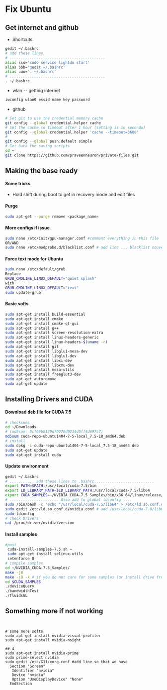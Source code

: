 # Fix Ubuntu

## Get internet and github
+ Shortcuts
```sh
gedit ~/.bashrc
# add these lines
# ...........................................
alias sss='sudo service lightdm start'
alias bbb='gedit ~/.bashrc'
alias uuu='. ~/.bashrc'
# ...........................................
. ~/.bashrc
```
+ wlan -- getting internet
```sh
iwconfig wlan0 essid name key password
```
+ github
```sh
# Set git to use the credential memory cache
git config --global credential.helper cache
# Set the cache to timeout after 1 hour (setting is in seconds)
git config --global credential.helper 'cache --timeout=3600'
#
git config --global push.default simple
# Get back the saving scripts
cd ~
git clone https://github.com/praveenneuron/private-files.git
```

## Making the base ready

#### Some tricks
+ Hold shift during boot to get in recovery mode and edit files

#### Purge
```sh
sudo apt-get --purge remove <package_name>
```

#### More configs if issue
```sh
sudo nano /etc/init/gpu-manager.conf #comment everything in this file
OR/AND
sudo nano /etc/modprobe.d/blacklist.conf # add line ... blacklist nouveau
```

#### Force text mode for Ubuntu
```sh
sudo nano /etc/default/grub
Replace
GRUB_CMDLINE_LINUX_DEFAULT="quiet splash"
with
GRUB_CMDLINE_LINUX_DEFAULT="text"
sudo update-grub
```

#### Basic softs
```sh
sudo apt-get install build-essential
sudo apt-get install cmake
sudo apt-get install cmake-qt-gui
sudo apt-get install g++
sudo apt-get install screen-resolution-extra
sudo apt-get install linux-headers-generic
sudo apt-get install linux-headers-$(uname -r)
sudo apt-get install git
sudo apt-get install libglu1-mesa-dev
sudo apt-get install libglu1-dev
sudo apt-get install libxi-dev
sudo apt-get install libxmu-dev
sudo apt-get install mesa-utils
sudo apt-get install freeglut3-dev
sudo apt-get autoremove
sudo apt-get update
```

## Installing Drivers and CUDA

#### Download deb file for CUDA 7.5
```sh
# checksums
cd ~/Downloads
# (md5sum: 5cf65b8139d70270d9234d5ff4d697c7)
md5sum cuda-repo-ubuntu1404-7-5-local_7.5-18_amd64.deb
# install
sudo dpkg -i cuda-repo-ubuntu1404-7-5-local_7.5-18_amd64.deb
sudo apt-get update
sudo apt-get install cuda
```
#### Update environment
```sh
gedit ~/.bashrc
# ............add these lines to .bashrc...........................
export PATH=$PATH:/usr/local/cuda-7.5/bin
export LD_LIBRARY_PATH=$LD_LIBRARY_PATH:/usr/local/cuda-7.5/lib64
export CUDA_SAMPLES=~/NVIDIA_CUDA-7.5_Samples/bin/x86_64/linux/release/
# ...................... Also add to global ldconfig ....
sudo /bin/bash -c 'echo "/usr/local/cuda-7.5/lib64" > /etc/ld.so.conf.d/nvidia.conf'
sudo gedit /etc/ld.so.conf.d/nvidia.conf # add /usr/local/cuda-7.0/lib64 to file
sudo ldconfig
# check Drivers
cat /proc/driver/nvidia/version
```

#### Install samples
```sh
#post
 cuda-install-samples-7.5.sh ~
 sudo apt-get install selinux-utils
 setenforce 0
# compile samples
cd ~/NVIDIA_CUDA-7.5_Samples/
make -j8
make -j8 -k # if you do not care for some samples (or install drive from run file)
cd $CUDA_SAMPLES
./deviceQuery
./bandwidthTest
./fluidsGL
```

## Something more if not working
```text


# some more softs
sudo apt-get install nvidia-visual-profiler
sudo apt-get install nvidia-nsight

## 4
sudo apt-get install nvidia-prime
sudo prime-select nvidia
sudo gedit /etc/X11/xorg.conf #add line so that we have
  Section "Screen"
   Identifier "nvidia"
   Device "nvidia"
   Option "UseDisplayDevice" "None"
  EndSection
```
